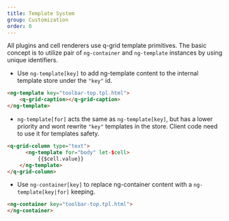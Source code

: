 ```yaml
---
title: Template System
group: Customization
order: 0
---
```


All plugins and cell renderers use q-grid template primitives. The basic concept is to utilize pair of `ng-container` and `ng-template` instances by using unique identifiers.

* Use `ng-template[key]` to add ng-template content to the internal template store under the `"key"` id.

```html
<ng-template key="toolbar-top.tpl.html">
	<q-grid-caption></q-grid-caption>
</ng-template>
```

* `ng-template[for]` acts the same as `ng-template[key]`, but has a lower priority and wont rewrite `"key"` templates in the store. Client code need to use it for templates safety.

```html
<q-grid-column type="text">
      <ng-template for="body" let-$cell>
	      {{$cell.value}}
	</ng-template>
</q-grid-column>
```

* Use `ng-container[key]` to replace ng-container content with a `ng-template[key|for]` keeping.

```html
<ng-container key="toolbar-top.tpl.html">
</ng-container>
```
